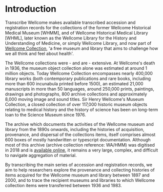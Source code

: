 # Introduction

Transcribe Wellcome makes available transcribed accession and registration records for the collections of the former Wellcome Historical Medical Museum \[WHMM\], and of Wellcome Historical Medical Library \[WHML\], later known as the Wellcome Library for the History and Understanding of Medicine, or simply Wellcome Library, and now part of [Wellcome Collection](https://wellcomecollection.org/), 'a free museum and library that aims to challenge how we all think and feel about health'. 

The Wellcome collections were - and are - extensive. At Wellcome's death in 1936, the museum object collection alone was estimated at around 1 million objects. Today Wellcome Collection encompasses nearly 400,000 library works \(both contemporary publications and rare books, including more than 600 incunabula printed before 1500\), an estimated 21,000 manuscripts in more than 50 languages, around 250,000 prints, paintings, drawings and photographs, 800 archive collections and approximately 8,000 moving image and sound titles. Sir Henry Wellcome's Museum Collection, a closed collection of over 117,000 historic museum objects relating to medical history and the history of science has been on long-term loan to the Science Museum since 1976.

The archive which documents the activities of the Wellcome museum and library from the 1890s onwards, including the histories of acquisition, provenance, and dispersal of the collections items, itself comprises almost 600 boxes of mostly handwritten or typescript documentation. Although most of this archive \(archive collection reference: WA/HMM\) was digitised in 2018 and is [available online](https://wellcomecollection.org/works/k2fae5cz), it remains a very large, complex, and difficult to navigate aggregation of material. 

By transcribing the main series of accession and registration records, we aim to help researchers explore the provenance and collecting histories of items acquired for the Wellcome museum and library between 1897 and 2000, and to trace the recipient museums and libraries to which Wellcome collection items were transferred between 1936 and 1983. 

